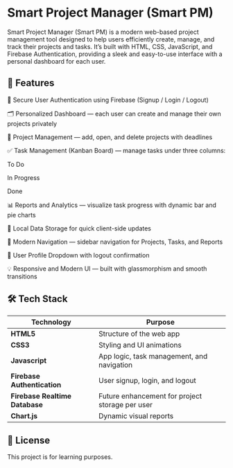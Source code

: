 # Smart Project Manager (Smart PM)

Smart Project Manager (Smart PM) is a modern web-based project management tool designed to help users efficiently create, manage, and track their projects and tasks.
It’s built with HTML, CSS, JavaScript, and Firebase Authentication, providing a sleek and easy-to-use interface with a personal dashboard for each user.

## 🚀 Features

🔐 Secure User Authentication using Firebase (Signup / Login / Logout)

🗂️ Personalized Dashboard — each user can create and manage their own projects privately

📁 Project Management — add, open, and delete projects with deadlines

✅ Task Management (Kanban Board) — manage tasks under three columns:

To Do

In Progress

Done

📊 Reports and Analytics — visualize task progress with dynamic bar and pie charts

💾 Local Data Storage for quick client-side updates

🧭 Modern Navigation — sidebar navigation for Projects, Tasks, and Reports

👤 User Profile Dropdown with logout confirmation

💡 Responsive and Modern UI — built with glassmorphism and smooth transitions

## 🛠️ Tech Stack

| Technology                                  | Purpose                                         |
| ------------------------------------------- | ----------------------------------------------- |
| **HTML5**                                   | Structure of the web app                        |
| **CSS3**                                    | Styling and UI animations                       |
| **Javascript**                       | App logic, task management, and navigation      |
| **Firebase Authentication**                 | User signup, login, and logout                  |
| **Firebase Realtime Database**  | Future enhancement for project storage per user |
| **Chart.js**                                | Dynamic visual reports                          |

## 🪪 License

This project is for learning purposes.


